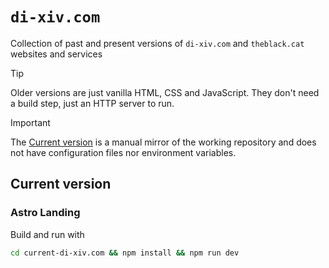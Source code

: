 # `di-xiv.com`

Collection of past and present versions of `di-xiv.com` and `theblack.cat` websites and services

> [!TIP]
> Older versions are just vanilla HTML, CSS and JavaScript. They don't need a build step, just an HTTP server to run.

> [!IMPORTANT]
> The [Current version](/current-di-xiv.com) is a manual mirror of the working repository and does not have configuration files nor environment variables.

## Current version

### Astro Landing

Build and run with

```sh
cd current-di-xiv.com && npm install && npm run dev
```
